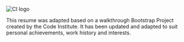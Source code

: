 ![CI logo](https://codeinstitute.s3.amazonaws.com/fullstack/ci_logo_small.png)

This resume was adapted based on a walkthrough Bootstrap Project created by the Code Institute. It has been updated and adapted to suit personal achievements, work history and interests.

